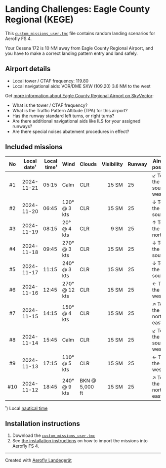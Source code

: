# Landing Challenges: Eagle County Regional (KEGE)

This [`custom_missions_user.tmc`](missions/custom_missions_user.tmc) file contains random landing scenarios for Aerofly FS 4.

Your Cessna 172 is 10 NM away from Eagle County Regional Airport, and you have to make a correct landing pattern entry and land safely.

## Airport details

- Local tower / CTAF frequency: 119.80
- Local navigational aids: VOR/DME SXW (109.20) 3.6 NM to the west

Get [more information about Eagle County Regional Airport on SkyVector](https://skyvector.com/airport/KEGE):

- What is the tower / CTAF frequency?
- What is the Traffic Pattern Altitude (TPA) for this airport?
- Has the runway standard left turns, or right turns?
- Are there additional navigational aids like ILS for your assigned runways?
- Are there special noises abatement procedures in effect?

## Included missions

| No  | Local date¹ | Local time¹ | Wind          | Clouds         | Visibility | Runway | Aircraft position    |
| :-: | ----------- | ----------: | ------------- | -------------- | ---------: | ------ | -------------------- |
| #1  | 2024-11-21  |       05:15 | Calm          | CLR            |      15 SM | 25     | ↙ To the south-west |
| #2  | 2024-11-20  |       06:45 | 120° @ 3 kts  | CLR            |      15 SM | 25     | ↓ To the south       |
| #3  | 2024-11-19  |       08:15 | 20° @ 4 kts   | CLR            |       9 SM | 25     | ↑ To the north       |
| #4  | 2024-11-18  |       09:45 | 270° @ 3 kts  | CLR            |      15 SM | 25     | ↓ To the south       |
| #5  | 2024-11-17  |       11:15 | 240° @ 3 kts  | CLR            |      15 SM | 25     | ↓ To the south       |
| #6  | 2024-11-16  |       12:45 | 270° @ 12 kts | CLR            |      15 SM | 25     | ← To the west        |
| #7  | 2024-11-15  |       14:15 | 150° @ 4 kts  | CLR            |      15 SM | 25     | ↗ To the north-east |
| #8  | 2024-11-14  |       15:45 | Calm          | CLR            |      15 SM | 25     | ↙ To the south-west |
| #9  | 2024-11-13  |       17:15 | 110° @ 5 kts  | CLR            |      15 SM | 25     | ← To the west        |
| #10 | 2024-11-12  |       18:45 | 240° @ 9 kts  | BKN @ 5,000 ft |      15 SM | 25     | ↗ To the north-east |

¹) Local [nautical time](https://en.wikipedia.org/wiki/Nautical_time)

## Installation instructions

1. Download the [`custom_missions_user.tmc`](missions/custom_missions_user.tmc)
2. See [the installation instructions](https://fboes.github.io/aerofly-missions/docs/generic-installation.html) on how to import the missions into Aerofly FS 4.

---

Created with [Aerofly Landegerät](https://github.com/fboes/aerofly-patterns)
